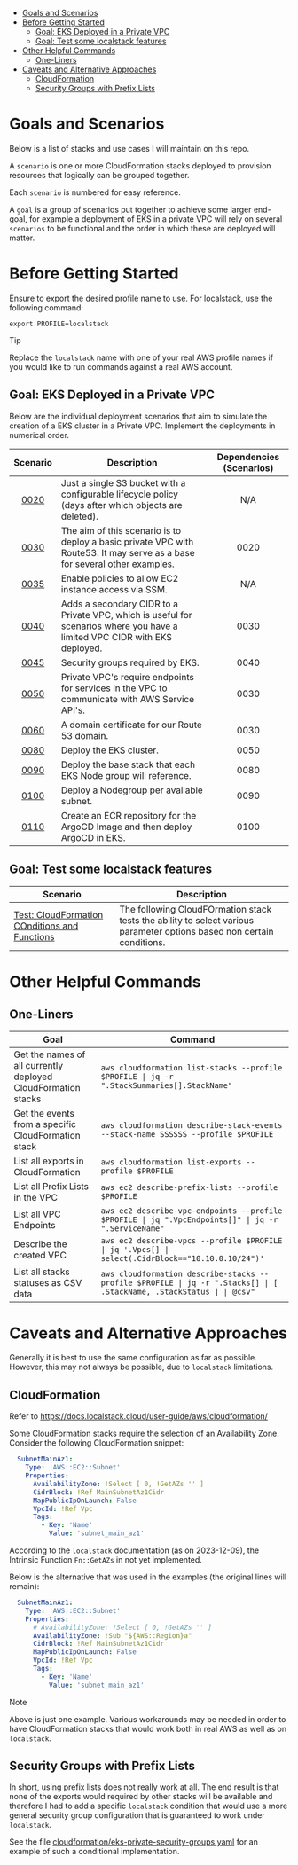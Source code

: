 - [Goals and Scenarios](#goals-and-scenarios)
- [Before Getting Started](#before-getting-started)
  - [Goal: EKS Deployed in a Private VPC](#goal-eks-deployed-in-a-private-vpc)
  - [Goal: Test some localstack features](#goal-test-some-localstack-features)
- [Other Helpful Commands](#other-helpful-commands)
  - [One-Liners](#one-liners)
- [Caveats and Alternative Approaches](#caveats-and-alternative-approaches)
  - [CloudFormation](#cloudformation)
  - [Security Groups with Prefix Lists](#security-groups-with-prefix-lists)

# Goals and Scenarios

Below is a list of stacks and use cases I will maintain on this repo.

A `scenario` is one or more CloudFormation stacks deployed to provision resources that logically can be grouped together.

Each `scenario` is numbered for easy reference.

A `goal` is a group of scenarios put together to achieve some larger end-goal, for example a deployment of EKS in a private VPC will rely on several `scenarios` to be functional and the order in which these are deployed will matter.

# Before Getting Started

Ensure to export the desired profile name to use. For localstack, use the following command:

```shell
export PROFILE=localstack
```

> [!TIP]
> Replace the `localstack` name with one of your real AWS profile names if you would like to run commands against a real AWS account.

## Goal: EKS Deployed in a Private VPC

Below are the individual deployment scenarios that aim to simulate the creation of a EKS cluster in a Private VPC. Implement the deployments in numerical order.

| Scenario                                                                    | Description                                                                                                                | Dependencies (Scenarios) |
|:---------------------------------------------------------------------------:|----------------------------------------------------------------------------------------------------------------------------|:------------------------:|
| [0020](./eks/0020-basic-s3-with-lifecycle-policy.md)                        | Just a single S3 bucket with a configurable lifecycle policy (days after which objects are deleted).                       | N/A                      |
| [0030](./eks/0030-basic-private-vpc-with-flowlogs-to-s3-and-route53.md)     | The aim of this scenario is to deploy a basic private VPC with Route53. It may serve as a base for several other examples. | 0020                     |
| [0035](./eks/0035-enable-ec2-ssm-access.md)                                 | Enable policies to allow EC2 instance access via SSM.                                                                      | N/A                      |
| [0040](./eks/0040-add-secondary-cidr-to-private-vpc.md)                     | Adds a secondary CIDR to a Private VPC, which is useful for scenarios where you have a limited VPC CIDR with EKS deployed. | 0030                     |
| [0045](./eks/0045-eks-security-groups.md)                                   | Security groups required by EKS.                                                                                           | 0040                     |
| [0050](./eks/0050-private-vpc-endpoints.md)                                 | Private VPC's require endpoints for services in the VPC to communicate with AWS Service API's.                             | 0030                     |
| [0060](./eks/0060-domain-certificate.md)                                    | A domain certificate for our Route 53 domain.                                                                              | 0030                     |
| [0080](./eks/0080-eks-cluster.md)                                           | Deploy the EKS cluster.                                                                                                    | 0050                     |
| [0090](./eks/0090-eks-node-base.md)                                         | Deploy the base stack that each EKS Node group will reference.                                                             | 0080                     |
| [0100](./eks/0100-eks-node-groups.md)                                       | Deploy a Nodegroup per available subnet.                                                                                   | 0090                     |
| [0110](./eks/0110-ecr-argocd.md)                                            | Create an ECR repository for the ArgoCD Image and then deploy ArgoCD in EKS.                                               | 0100                     |

## Goal: Test some localstack features

| Scenario                                                                                                                | Description                                                                                                                |
|-------------------------------------------------------------------------------------------------------------------------|----------------------------------------------------------------------------------------------------------------------------|
| [Test: CloudFormation COnditions and Functions](./general/0010-test-cloudformation-conditions-and-functions.md)         | The following CloudFOrmation stack tests the ability to select various parameter options based non certain conditions.     |

# Other Helpful Commands

## One-Liners

| Goal                                                          | Command                                                                                                                |
|---------------------------------------------------------------|------------------------------------------------------------------------------------------------------------------------|
| Get the names of all currently deployed CloudFormation stacks | `aws cloudformation list-stacks --profile $PROFILE \| jq -r ".StackSummaries[].StackName"`                           |
| Get the events from a specific CloudFormation stack           | `aws cloudformation describe-stack-events --stack-name SSSSSS --profile $PROFILE`                                    |
| List all exports in CloudFormation                            | `aws cloudformation list-exports --profile $PROFILE`                                                                 |
| List all Prefix Lists in the VPC                              | `aws ec2 describe-prefix-lists --profile $PROFILE`                                                                   |
| List all VPC Endpoints                                        | `aws ec2 describe-vpc-endpoints --profile $PROFILE \| jq ".VpcEndpoints[]" \| jq -r ".ServiceName"`                  |
| Describe the created VPC                                      | `aws ec2 describe-vpcs --profile $PROFILE \| jq '.Vpcs[] \| select(.CidrBlock=="10.10.0.10/24")'`                    |
| List all stacks statuses as CSV data                          | `aws cloudformation describe-stacks --profile $PROFILE \| jq -r ".Stacks[] \| [ .StackName, .StackStatus ] \| @csv"` |

# Caveats and Alternative Approaches

Generally it is best to use the same configuration as far as possible. However, this may not always be possible, due to `localstack` limitations.

## CloudFormation

Refer to https://docs.localstack.cloud/user-guide/aws/cloudformation/

Some CloudFormation stacks require the selection of an Availability Zone. Consider the following CloudFormation snippet:

```yaml
  SubnetMainAz1:
    Type: 'AWS::EC2::Subnet'
    Properties:
      AvailabilityZone: !Select [ 0, !GetAZs '' ]
      CidrBlock: !Ref MainSubnetAz1Cidr
      MapPublicIpOnLaunch: False
      VpcId: !Ref Vpc
      Tags:
        - Key: 'Name'
          Value: 'subnet_main_az1'
```

According to the `localstack` documentation (as on 2023-12-09), the Intrinsic Function `Fn::GetAZs` in not yet implemented.

Below is the alternative that was used in the examples (the original lines will remain):

```yaml
  SubnetMainAz1:
    Type: 'AWS::EC2::Subnet'
    Properties:
      # AvailabilityZone: !Select [ 0, !GetAZs '' ]
      AvailabilityZone: !Sub "${AWS::Region}a"
      CidrBlock: !Ref MainSubnetAz1Cidr
      MapPublicIpOnLaunch: False
      VpcId: !Ref Vpc
      Tags:
        - Key: 'Name'
          Value: 'subnet_main_az1'
```

> [!NOTE]
> Above is just one example. Various workarounds may be needed in order to have CloudFormation stacks that would work both in real AWS as well as on `localstack`.

## Security Groups with Prefix Lists

In short, using prefix lists does not really work at all. The end result is that none of the exports would required by other stacks will be available and therefore I had to add a specific `localstack` condition that would use a more general security group configuration that is guaranteed to work under `localstack`.

See the file [cloudformation/eks-private-security-groups.yaml](cloudformation/eks-private-security-groups.yaml) for an example of such a conditional implementation. 
